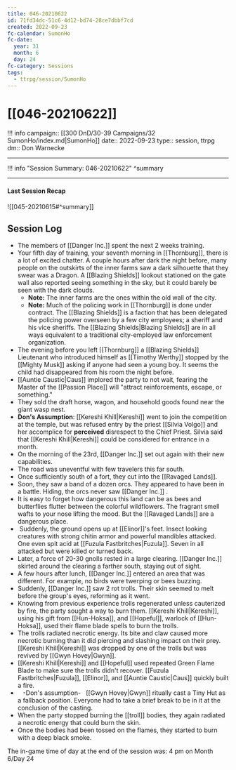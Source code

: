 ```yaml
---
title: 046-20210622
id: 71fd34dc-51c6-4d12-bd74-28ce7dbbf7cd
created: 2022-09-23
fc-calendar: SumonHo
fc-date:
  year: 31
  month: 6
  day: 24
fc-category: Sessions
tags:
  - ttrpg/session/SumonHo
---
```


# [[046-20210622]]

!!! info
    campaign:: [[300 DnD/30-39 Campaigns/32 SumonHo/index.md|SumonHo]]
    date:: 2022-09-23
    type:: session, ttrpg
    dm:: Don Warnecke


---
!!! info "Session Summary: 046-20210622"
    ^summary

---


#### Last Session Recap

![[045-20210615#^summary]]

## Session Log



- The members of [[Danger Inc.]]  spent the next 2 weeks training.
- Your fifth day of training, your seventh morning in [[Thornburg]], there is a lot of excited chatter. A couple hours after dark the night before, many people on the outskirts of the inner farms saw a dark silhouette that they swear was a Dragon. A [[Blazing Shields]] lookout stationed on the gate wall also reported seeing something in the sky, but it could barely be seen with the dark clouds. 
    - **Note:** The inner farms are the ones within the old wall of the city.
    - **Note:** Much of the policing work in [[Thornburg]] is done under contract. The [[Blazing Shields]] is a faction that has been delegated the policing power overseen by a few city employees; a sheriff and his vice sheriffs. The [[Blazing Shields|Blazing Shields]] are in all ways equivalent to a traditional city-employed law enforcement organization.
- The evening before you left [[Thornburg]] a [[Blazing Shields]] Lieutenant who introduced himself as [[Timothy Werthy]] stopped by the [[Mighty Musk]] asking if anyone had seen a young boy. It seems the child had disappeared from his room the night before.
- [[Auntie Caustic|Caus]]  implored the party to not wait, fearing the Master of the [[Passion Place]] will "attract reinforcements, escape, or something."
- They sold the draft horse, wagon, and household goods found near the giant wasp nest.
- **Don's Assumption**: [[Kereshi Khill|Kereshi]] went to join the competition at the temple, but was refused entry by the priest [[Silvia Volgo]] and her accomplice for **perceived** disrespect to the Chief Priest. Silvia said that [[Kereshi Khill|Kereshi]] could be considered for entrance in a month.
- On the morning of the 23rd, [[Danger Inc.]]  set out again with their new capabilities.
- The road was uneventful with few travelers this far south.
- Once sufficiently south of a fort, they cut into the [[Ravaged Lands]].
- Soon, they saw a band of a dozen orcs. They appeared to have been in a battle. Hiding, the orcs never saw [[Danger Inc.]] .
- It is easy to forget how dangerous this land can be as bees and butterflies flutter between the colorful wildflowers. The fragrant smell wafts to your nose lifting the mood. But the [[Ravaged Lands]] are a dangerous place.
-  Suddenly, the ground opens up at [[Elinor]]'s feet. Insect looking creatures with strong chitin armor and powerful mandibles attacked. One even spit acid at [[Fuzula Fastbritches|Fuzula]]. Seven in all attacked but were killed or turned back.
- Later, a force of 20-30 gnolls rested in a large clearing. [[Danger Inc.]]  skirted around the clearing a farther south, staying out of sight.
- A few hours after lunch, [[Danger Inc.]]  entered an area that was different. For example, no birds were twerping or bees buzzing.
- Suddenly, [[Danger Inc.]]  saw 2 rot trolls. Their skin seemed to melt before the group's eyes, reforming as it went.
- Knowing from previous experience trolls regenerated unless cauterized by fire, the party sought a way to burn them. [[Kereshi Khill|Kereshi]], using his gift from [[Hun-Hoksa]], and [[Hopeful]], warlock of [[Hun-Hoksa]], used their flame blade spells to burn the trolls.
- The trolls radiated necrotic energy. Its bite and claw caused more necrotic burning than it did piercing and slashing impact on their prey. [[Kereshi Khill|Kereshi]] was dropped by one of the trolls but was revived by [[Gwyn Hovey|Gwyn]].
- [[Kereshi Khill|Kereshi]] and [[Hopeful]] used repeated Green Flame Blade to make sure the trolls didn't recover. [[Fuzula Fastbritches|Fuzula]], [[Elinor]], and [[Auntie Caustic|Caus]]  quickly built a fire.
-    -Don's assumption-   [[Gwyn Hovey|Gwyn]] ritually cast a Tiny Hut as a fallback position. Everyone had to take a brief break to be in it at the conclusion of the casting.
- When the party stopped burning the [[troll]] bodies, they again radiated a necrotic energy that could burn the skin.
- Once the bodies had been tossed on the flames, they started to burn with a deep black smoke.

The in-game time of day at the end of the session was: 4 pm on Month 6/Day 24


